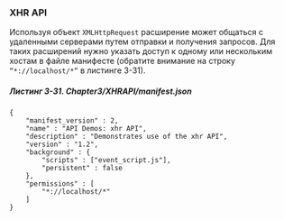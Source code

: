 ### XHR API

Используя объект `XMLHttpRequest` расширение может общаться с удаленными серверами путем отправки и получения запросов. Для таких расширений нужно указать доступ к одному или нескольким хостам в файле манифесте \(обратите внимание на строку `“*://localhost/*”` в листинге 3-31\).

##### Листинг 3-31. _Chapter3/XHRAPI/manifest.json_

```
{
    "manifest_version" : 2,
    "name" : "API Demos: xhr API",
    "description" : "Demonstrates use of the xhr API",
    "version" : "1.2",
    "background" : {
        "scripts" : ["event_script.js"],
        "persistent" : false
    },
    "permissions" : [
        "*://localhost/*"
    ]
}
```





